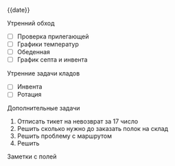 {{date}}


Утренний обход

- [ ] Проверка прилегающей
- [ ] Графики температур
- [ ] Обеденная
- [ ] График септа и инвента

Утренние задачи кладов
- [ ] Инвента
- [ ] Ротация

Дополнительные задачи

1. Отписать тикет на невозврат за 17 число
2. Решить сколько нужно до заказать полок на склад
3. Решить проблему с маршрутом 
4. Решить

Заметки с полей

  